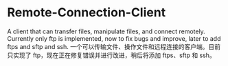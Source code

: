 # Remote-Connection-Client
A client that can transfer files, manipulate files, and connect remotely. Currently only ftp is implemented, now to fix bugs and improve, later to add ftps and sftp and ssh. 一个可以传输文件、操作文件和远程连接的客户端。目前只实现了 ftp，现在正在修复错误并进行改进，稍后将添加 ftps、sftp 和 ssh。
